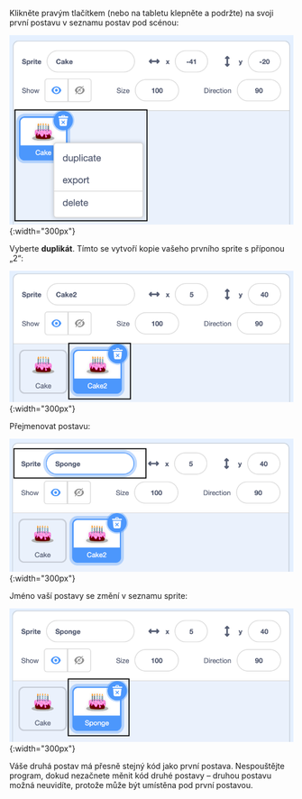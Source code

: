 Klikněte pravým tlačítkem (nebo na tabletu klepněte a podržte) na svoji první postavu v seznamu postav pod scénou:

![Seznam postav s vybranou první postavou ve vyskakovacím menu nabízí možnostmi 'duplikovat', 'exportovat' a 'smazat'.](images/challenge1-right-click-sprite.png){:width="300px"}

Vyberte **duplikát**. Tímto se vytvoří kopie vašeho prvního sprite s příponou „2“:

![Seznam postav zobrazuje první postavu a duplicitní postavu.](images/challenge1-duplicate-sprite.png){:width="300px"}

Přejmenovat postavu:

![Podokno postav se zvýrazněným polem postava.](images/challenge1-rename-sprite.png){:width="300px"}

Jméno vaší postavy se změní v seznamu sprite:

![Seznam postav zobrazující duplicitní postavu s novým názvem.](images/challenge1-sprite-list.png){:width="300px"}

Váše druhá postav má přesně stejný kód jako první postava. Nespouštějte program, dokud nezačnete měnit kód druhé postavy – druhou postavu možná neuvidíte, protože může být umístěna pod první postavou.
